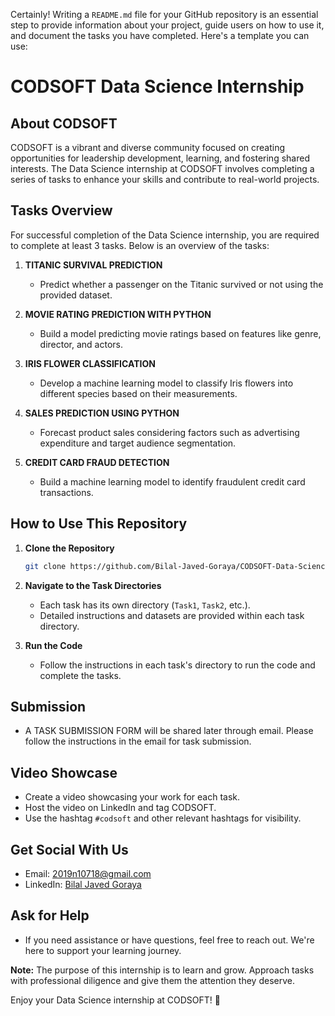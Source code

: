 Certainly! Writing a `README.md` file for your GitHub repository is an essential step to provide information about your project, guide users on how to use it, and document the tasks you have completed. Here's a template you can use:

# CODSOFT Data Science Internship

## About CODSOFT
CODSOFT is a vibrant and diverse community focused on creating opportunities for leadership development, learning, and fostering shared interests. The Data Science internship at CODSOFT involves completing a series of tasks to enhance your skills and contribute to real-world projects.

## Tasks Overview
For successful completion of the Data Science internship, you are required to complete at least 3 tasks. Below is an overview of the tasks:

1. **TITANIC SURVIVAL PREDICTION**
   - Predict whether a passenger on the Titanic survived or not using the provided dataset.

2. **MOVIE RATING PREDICTION WITH PYTHON**
   - Build a model predicting movie ratings based on features like genre, director, and actors.

3. **IRIS FLOWER CLASSIFICATION**
   - Develop a machine learning model to classify Iris flowers into different species based on their measurements.

4. **SALES PREDICTION USING PYTHON**
   - Forecast product sales considering factors such as advertising expenditure and target audience segmentation.

5. **CREDIT CARD FRAUD DETECTION**
   - Build a machine learning model to identify fraudulent credit card transactions.

## How to Use This Repository
1. **Clone the Repository**
   ```bash
   git clone https://github.com/Bilal-Javed-Goraya/CODSOFT-Data-Science.git
   ```

2. **Navigate to the Task Directories**
   - Each task has its own directory (`Task1`, `Task2`, etc.).
   - Detailed instructions and datasets are provided within each task directory.

3. **Run the Code**
   - Follow the instructions in each task's directory to run the code and complete the tasks.

## Submission
- A TASK SUBMISSION FORM will be shared later through email. Please follow the instructions in the email for task submission.

## Video Showcase
- Create a video showcasing your work for each task.
- Host the video on LinkedIn and tag CODSOFT.
- Use the hashtag `#codsoft` and other relevant hashtags for visibility.

## Get Social With Us
- Email: 2019n10718@gmail.com
- LinkedIn: [Bilal Javed Goraya](www.linkedin.com/in/bilal-javed-goraya-1a685327a)

## Ask for Help
- If you need assistance or have questions, feel free to reach out. We're here to support your learning journey.

**Note:** The purpose of this internship is to learn and grow. Approach tasks with professional diligence and give them the attention they deserve.

Enjoy your Data Science internship at CODSOFT! 🚀